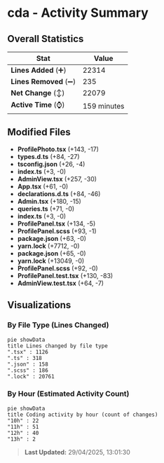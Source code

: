 # cda - Activity Summary 

## Overall Statistics

| Stat                   | Value                                                             |
| ---------------------- | ----------------------------------------------------------------- |
| **Lines Added** (➕)   | 22314                                          |
| **Lines Removed** (➖) | 235                                        |
| **Net Change** (↕)    | 22079                |
| **Active Time** (⌚)   | 159 minutes |


## Modified Files
- **ProfilePhoto.tsx** (+143, -17)
- **types.d.ts** (+84, -27)
- **tsconfig.json** (+26, -4)
- **index.ts** (+3, -0)
- **AdminView.tsx** (+257, -30)
- **App.tsx** (+61, -0)
- **declarations.d.ts** (+84, -46)
- **Admin.tsx** (+180, -15)
- **queries.ts** (+71, -0)
- **index.ts** (+3, -0)
- **ProfilePanel.tsx** (+134, -5)
- **ProfilePanel.scss** (+93, -1)
- **package.json** (+63, -0)
- **yarn.lock** (+7712, -0)
- **package.json** (+65, -0)
- **yarn.lock** (+13049, -0)
- **ProfilePanel.scss** (+92, -0)
- **ProfilePanel.test.tsx** (+130, -83)
- **AdminView.test.tsx** (+64, -7)

## Visualizations

### By File Type (Lines Changed)

```mermaid
pie showData
title Lines changed by file type
".tsx" : 1126
".ts" : 318
".json" : 158
".scss" : 186
".lock" : 20761
```

### By Hour (Estimated Activity Count)

```mermaid
pie showData
title Coding activity by hour (count of changes)
"10h" : 22
"11h" : 51
"12h" : 40
"13h" : 2
```


> **Last Updated:** 29/04/2025, 13:01:30